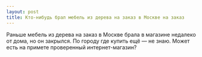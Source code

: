 ```yaml
---
layout: post 
title: Кто-нибудь брал мебель из дерева на заказ в Москве на заказ 
--- 
```

Раньше мебель из дерева на заказ в Москве брала в магазине недалеко от дома, но он закрылся. По городу где купить ещё — не знаю. Может есть на примете проверенный интернет-магазин?